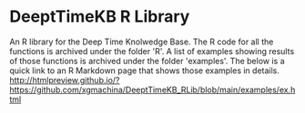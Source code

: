 # DeeptTimeKB R Library 

An R library for the Deep Time Knolwedge Base. The R code for all the functions is archived under the folder 'R'. A list of examples showing results of those functions is archived under the folder 'examples'. The below is a quick link to an R Markdown page that shows those examples in details. 
http://htmlpreview.github.io/?https://github.com/xgmachina/DeeptTimeKB_RLib/blob/main/examples/ex.html
